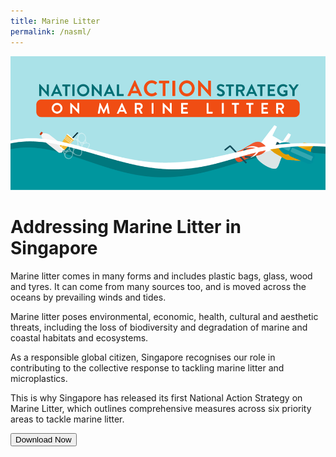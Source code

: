 ```yaml
---
title: Marine Litter
permalink: /nasml/
---  
```

<img src="/images/nasml/titlebar.png" alt="national action strategy titlebar">

<h1><b>Addressing Marine Litter in Singapore</b></h1>

Marine litter comes in many forms and includes plastic bags, glass, wood and tyres. It can come from many sources too, and is moved across the oceans by prevailing winds and tides.

Marine litter poses environmental, economic, health, cultural and aesthetic threats, including the loss of biodiversity and degradation of marine and coastal habitats and ecosystems.

As a responsible global citizen, Singapore recognises our role in contributing to the collective response to tackling marine litter and microplastics. 

This is why Singapore has released its first National Action Strategy on Marine Litter, which outlines comprehensive measures across six priority areas to tackle marine litter.


<div class="back">
      <div>
        <a href="/images/nasml/nasml.pdf"><button class="button">Download Now</button></a>
      </div>
    </div>
